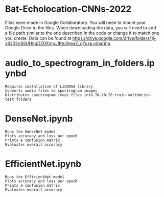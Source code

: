 # Bat-Echolocation-CNNs-2022

Files were made in Google Collaboratory. You will need to mount your Google Drive to the files. When downloading the data, you will need to add a file path similar to the one described in the code or change it to match one you create. Data can be found at https://drive.google.com/drive/folders/1j-x623EnS6UHkgDZOXmpJIRtu0keaZ_g?usp=sharing.
	
# audio_to_spectrogram_in_folders.ipynbd
	Requires installation of LibROSA library
	Converts audio files to spectrogram images
	Distributes spectrogram image files into 70-10-20 train-validation-test folders
	
# DenseNet.ipynb
	Runs the DenseNet model
	Plots accuracy and loss per epoch
	Prints a confusion matrix
	Evaluates overall accuracy 

# EfficientNet.ipynb
	Runs the EfficientNet model
	Plots accuracy and loss per epoch
	Prints a confusion matrix
	Evaluates overall accuracy 
